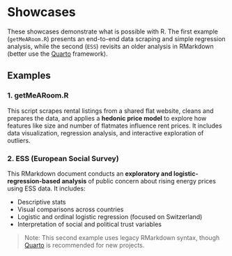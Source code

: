# Showcases

These showcases demonstrate what is possible with R. The first example (`getMeARoom.R`) presents an end-to-end data scraping and simple regression analysis, while the second (`ESS`) revisits an older analysis in RMarkdown (better use the [Quarto](https://quarto.org/) framework).

## Examples

### 1. getMeARoom.R

This script scrapes rental listings from a shared flat website, cleans and prepares the data, and applies a **hedonic price model** to explore how features like size and number of flatmates influence rent prices. It includes data visualization, regression analysis, and interactive exploration of outliers.

### 2. ESS (European Social Survey)

This RMarkdown document conducts an **exploratory and logistic-regression-based analysis** of public concern about rising energy prices using ESS data. It includes:
- Descriptive stats
- Visual comparisons across countries
- Logistic and ordinal logistic regression (focused on Switzerland)
- Interpretation of social and political trust variables

> Note: This second example uses legacy RMarkdown syntax, though [Quarto](https://quarto.org/) is recommended for new projects.